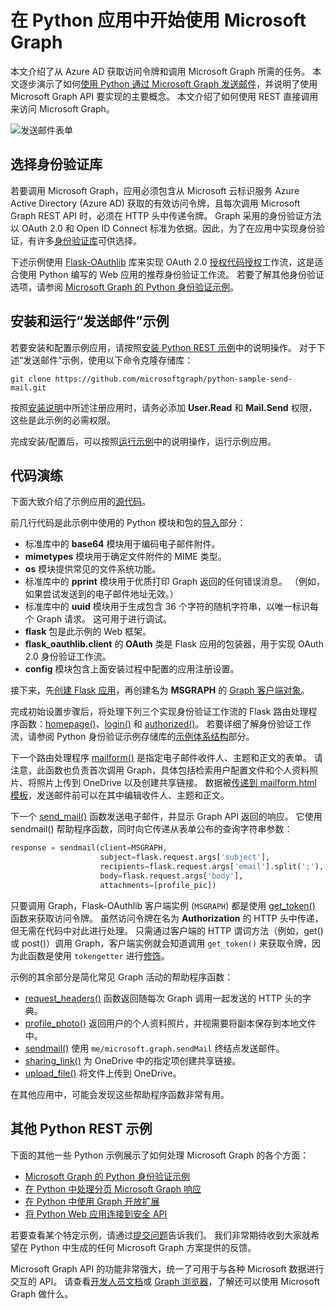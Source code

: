 # <a name="get-started-with-microsoft-graph-in-a-python-app"></a>在 Python 应用中开始使用 Microsoft Graph 

本文介绍了从 Azure AD 获取访问令牌和调用 Microsoft Graph 所需的任务。 本文逐步演示了如何[使用 Python 通过 Microsoft Graph 发送邮件](https://github.com/microsoftgraph/python-sample-send-mail)，并说明了使用 Microsoft Graph API 要实现的主要概念。 本文介绍了如何使用 REST 直接调用来访问 Microsoft Graph。

![发送邮件表单](https://raw.githubusercontent.com/microsoftgraph/python-sample-send-mail/master/static/images/sendmail.png)

## <a name="choosing-an-authentication-library"></a>选择身份验证库

若要调用 Microsoft Graph，应用必须包含从 Microsoft 云标识服务 Azure Active Directory (Azure AD) 获取的有效访问令牌，且每次调用 Microsoft Graph REST API 时，必须在 HTTP 头中传递令牌。 Graph 采用的身份验证方法以 OAuth 2.0 和 Open ID Connect 标准为依据。因此，为了在应用中实现身份验证，有许多[身份验证库](https://docs.microsoft.com/zh-CN/azure/active-directory/develop/active-directory-v2-libraries)可供选择。

下述示例使用 [Flask-OAuthlib](https://flask-oauthlib.readthedocs.io/en/latest/) 库来实现 OAuth 2.0 [授权代码授权](https://tools.ietf.org/html/rfc6749#section-4.1)工作流，这是适合使用 Python 编写的 Web 应用的推荐身份验证工作流。 若要了解其他身份验证选项，请参阅 [Microsoft Graph 的 Python 身份验证示例](https://github.com/microsoftgraph/python-sample-auth)。

## <a name="installing-and-running-the-send-mail-sample"></a>安装和运行“发送邮件”示例

若要安装和配置示例应用，请按照[安装 Python REST 示例](https://github.com/microsoftgraph/python-sample-auth/blob/master/installation.md)中的说明操作。 对于下述“发送邮件”示例，使用以下命令克隆存储库：

```git clone https://github.com/microsoftgraph/python-sample-send-mail.git```

按照[安装说明](https://github.com/microsoftgraph/python-sample-auth/blob/master/installation.md)中所述注册应用时，请务必添加 **User.Read** 和 **Mail.Send** 权限，这些是此示例的必需权限。

完成安装/配置后，可以按照[运行示例](https://github.com/microsoftgraph/python-sample-send-mail#running-the-sample)中的说明操作，运行示例应用。

## <a name="code-walkthrough"></a>代码演练

下面大致介绍了示例应用的[源代码](https://github.com/microsoftgraph/python-sample-send-mail/blob/master/sample.py)。

前几行代码是此示例中使用的 Python 模块和包的[导入](https://github.com/microsoftgraph/python-sample-send-mail/blob/master/sample.py#L4-L32)部分：

* 标准库中的 **base64** 模块用于编码电子邮件附件。
* **mimetypes** 模块用于确定文件附件的 MIME 类型。
* **os** 模块提供常见的文件系统功能。
* 标准库中的 **pprint** 模块用于优质打印 Graph 返回的任何错误消息。 （例如，如果尝试发送到的电子邮件地址无效。）
* 标准库中的 **uuid** 模块用于生成包含 36 个字符的随机字符串，以唯一标识每个 Graph 请求。 这可用于进行调试。
* **flask** 包是此示例的 Web 框架。
* **flask_oauthlib.client** 的 **OAuth** 类是 Flask 应用的包装器，用于实现 OAuth 2.0 身份验证工作流。
* **config** 模块包含上面安装过程中配置的应用注册设置。

接下来，先[创建 Flask 应用](https://github.com/microsoftgraph/python-sample-send-mail/blob/master/sample.py#L15-L17)，再创建名为 **MSGRAPH** 的 [Graph 客户端对象](https://github.com/microsoftgraph/python-sample-send-mail/blob/master/sample.py#L19-L28)。

完成初始设置步骤后，将处理下列三个实现身份验证工作流的 Flask 路由处理程序函数：[homepage()](https://github.com/microsoftgraph/python-sample-send-mail/blob/master/sample.py#L30-L33)、[login()](https://github.com/microsoftgraph/python-sample-send-mail/blob/master/sample.py#L35-L39) 和 [authorized()](https://github.com/microsoftgraph/python-sample-send-mail/blob/master/sample.py#L41-L48)。 若要详细了解身份验证工作流，请参阅 Python 身份验证示例存储库的[示例体系结构](https://github.com/microsoftgraph/python-sample-auth#sample-architecture)部分。

下一个路由处理程序 [mailform()](https://github.com/microsoftgraph/python-sample-send-mail/blob/master/sample.py#L50-L83) 是指定电子邮件收件人、主题和正文的表单。 请注意，此函数也负责首次调用 Graph，具体包括检索用户配置文件和个人资料照片、将照片上传到 OneDrive 以及创建共享链接。 数据被[传递到 mailform.html 模板](https://github.com/microsoftgraph/python-sample-send-mail/blob/master/sample.py#L77-L83)，发送邮件前可以在其中编辑收件人、主题和正文。 

下一个 [send_mail()](https://github.com/microsoftgraph/python-sample-send-mail/blob/master/sample.py#L85-L107) 函数发送电子邮件，并显示 Graph API 返回的响应。 它使用 sendmail() 帮助程序函数，同时向它传递从表单公布的查询字符串参数：

```python
response = sendmail(client=MSGRAPH,
                    subject=flask.request.args['subject'],
                    recipients=flask.request.args['email'].split(';'),
                    body=flask.request.args['body'],
                    attachments=[profile_pic])
```

只要调用 Graph，Flask-OAuthlib 客户端实例 (```MSGRAPH```) 都是使用 [get_token()](https://github.com/microsoftgraph/python-sample-send-mail/blob/master/sample.py#L109-L123) 函数来获取访问令牌。 虽然访问令牌在名为 **Authorization** 的 HTTP 头中传递，但无需在代码中对此进行处理。 只需通过客户端的 HTTP 谓词方法（例如，get() 或 post()）调用 Graph，客户端实例就会知道调用 ```get_token()``` 来获取令牌，因为此函数是使用 ```tokengetter``` 进行[修饰](https://github.com/microsoftgraph/python-sample-send-mail/blob/master/sample.py#L109-L109)。

示例的其余部分是简化常见 Graph 活动的帮助程序函数：

* [request_headers()](https://github.com/microsoftgraph/python-sample-send-mail/blob/master/sample.py#L114-L123) 函数返回随每次 Graph 调用一起发送的 HTTP 头的字典。
* [profile_photo()](https://github.com/microsoftgraph/python-sample-send-mail/blob/master/sample.py#L125-L154) 返回用户的个人资料照片，并视需要将副本保存到本地文件中。
* [sendmail()](https://github.com/microsoftgraph/python-sample-send-mail/blob/master/sample.py#L156-L202) 使用 ```me/microsoft.graph.sendMail``` 终结点发送邮件。
* [sharing_link()](https://github.com/microsoftgraph/python-sample-send-mail/blob/master/sample.py#L204-L221) 为 OneDrive 中的指定项创建共享链接。
* [upload_file()](https://github.com/microsoftgraph/python-sample-send-mail/blob/master/sample.py#L223-L255) 将文件上传到 OneDrive。

在其他应用中，可能会发现这些帮助程序函数非常有用。

## <a name="other-python-rest-samples"></a>其他 Python REST 示例

下面的其他一些 Python 示例展示了如何处理 Microsoft Graph 的各个方面：

* [Microsoft Graph 的 Python 身份验证示例](https://github.com/microsoftgraph/python-sample-auth)
* [在 Python 中处理分页 Microsoft Graph 响应](https://github.com/microsoftgraph/python-sample-pagination)
* [在 Python 中使用 Graph 开放扩展](https://github.com/microsoftgraph/python-sample-open-extensions)
* [将 Python Web 应用连接到安全 API](https://github.com/microsoftgraph/python-security-rest-sample)

若要查看某个特定示例，请通过[提交问题](https://github.com/microsoftgraph/python-sample-auth/issues)告诉我们。 我们非常期待收到大家就希望在 Python 中生成的任何 Microsoft Graph 方案提供的反馈。

Microsoft Graph API 的功能非常强大，统一了可用于与各种 Microsoft 数据进行交互的 API。 请查看[开发人员文档](https://developer.microsoft.com/zh-CN/graph/docs/concepts/overview)或 [Graph 浏览器](https://developer.microsoft.com/zh-CN/graph/graph-explorer)，了解还可以使用 Microsoft Graph 做什么。
